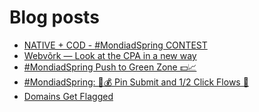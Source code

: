 # Blog posts
<!-- BLOG-POST-LIST:START -->
- [NATIVE + COD - #MondiadSpring CONTEST](https://afflift.com/f/threads/native-cod-mondiadspring-contest.10562/)
- [Webvõrk — Look at the CPA in a new way](https://afflift.com/f/threads/webv%C3%B5rk-%E2%80%94-look-at-the-cpa-in-a-new-way.2820/)
- [#MondiadSpring Push to Green Zone 💵📈](https://afflift.com/f/threads/mondiadspring-push-to-green-zone-%F0%9F%92%B5%F0%9F%93%88.10555/)
- [#MondiadSpring: 💸💰 Pin Submit and 1/2 Click Flows 🚀](https://afflift.com/f/threads/mondiadspring-%F0%9F%92%B8%F0%9F%92%B0-pin-submit-and-1-2-click-flows-%F0%9F%9A%80.10455/)
- [Domains Get Flagged](https://afflift.com/f/threads/domains-get-flagged.10553/)
<!-- BLOG-POST-LIST:END -->
